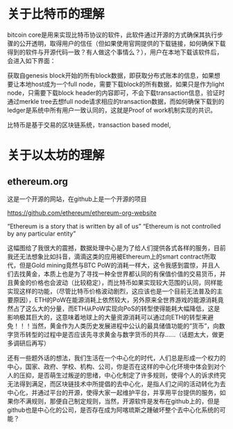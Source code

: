 # 关于比特币的理解

bitcoin core是用来实现比特币协议的软件，此软件通过开源的方式确保其执行步骤的公开透明，取得用户的信任（但如果使用官网提供的下载链接，如何确保下载得到的软件与开源代码一致？有人做这个事情么？），用户在本地下载该软件后，会进入如下界面：



获取自genesis block开始的所有block数据，即获取分布式账本的信息，如果想要让本地host成为一个full node，需要下载block的所有数据，如果只是作为light node，只需要下载block header的内容即可，不会下载transaction信息，验证时通过merkle tree去想full node请求相应的transaction数据，而如何确保下载到的ledger是系统中所有用户一致认同的，这就是Proof of work机制实现的共识。

比特币是基于交易的区块链系统，transaction based model,



# 关于以太坊的理解

## ethereum.org

这是一个开源的网站，在github上是一个开源的项目

https://github.com/ethereum/ethereum-org-website

“Ethereum is a story that is written by all of us” “Ethereum is not controlled by any particular entity”



这幅图给了我很大的震撼，数据处理中心是为了给人们提供各式各样的服务，目前我还无法想象比如抖音，滴滴这类的应用被Ethereum上的smart contract所取代，但是Gold mining竟然与BTC PoW的消耗一样大，这令我感到震惊，并且人们去找黄金，本质上也是为了寻找一种全世界都认同的有保值价值的交易货币，并且黄金的价格也会波动（比较稳定），而比特币如果实现较大范围的认同，同样能实现这样的功能，（尽管比特币价格波动剧烈，这应该也是一个目前无法普及的主要原因），ETH的PoW在能源消耗上依然较大，另外原来全世界游戏的能源消耗竟然占了这么大的分量，而ETH从PoW实现向PoS的转型使得能耗大幅降低，这是影响极其巨大的，这意味着地球上的大量资源消耗可以通过向ETH的转型来避免！！！当然，黄金作为人类历史发展进程中公认的最具储值功能的“货币”，向数字货币转型的过程中是否应该先寻求黄金与数字货币的共存......（话题太大，做更多调研后再写）

还有一些题外话的想法，我们生活在一个中心化的时代，人们总是形成一个权力的中心，国家、政府、学校、机构、公司，你是否在这样的中心化环境中体会到对个人的压抑，是否萌生过叛逆的思绪，中心化制定了许多规则，使得个人的诉求终究无法得到满足，而区块链技术中所提倡的去中心化，是指人们之间的活动转化为去中心化，并通过平台的开源，使得大家一起维护平台，并享用平台提供的服务，如果你不满规则，那便自己制定规则，当然，开源软件是发布在github上的，但是github也是中心化的公司，是否存在成为阿喀琉斯之踵破坏整个去中心化系统的可能？